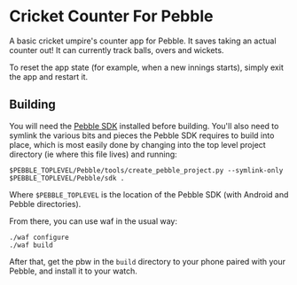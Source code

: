 Cricket Counter For Pebble
==========================

A basic cricket umpire's counter app for Pebble. It saves taking an actual counter out! It can currently track balls, overs and wickets.

To reset the app state (for example, when a new innings starts), simply exit the app and restart it.

## Building

You will need the [Pebble SDK](http://developer.getpebble.com/) installed before building. You'll also need to symlink the various bits and pieces the Pebble SDK requires to build into place, which is most easily done by changing into the top level project directory (ie where this file lives) and running:

    $PEBBLE_TOPLEVEL/Pebble/tools/create_pebble_project.py --symlink-only $PEBBLE_TOPLEVEL/Pebble/sdk .

Where `$PEBBLE_TOPLEVEL` is the location of the Pebble SDK (with Android and Pebble directories).

From there, you can use waf in the usual way:

    ./waf configure
    ./waf build

After that, get the pbw in the `build` directory to your phone paired with your Pebble, and install it to your watch.

